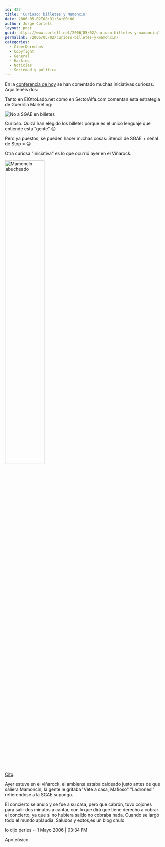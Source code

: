 ```yaml
---
id: 427
title: 'Curioso: billetes y Mamoncí­n'
date: 2006-05-02T08:31:54+00:00
author: Jorge Cortell
layout: post
guid: https://www.cortell.net/2006/05/02/curioso-billetes-y-mamoncin/
permalink: /2006/05/02/curioso-billetes-y-mamoncin/
categories:
  - CiberDerechos
  - Copyfight
  - General
  - Hacking
  - Noticias
  - Sociedad y polí­tica
---
```

En la [conferencia de hoy](https://www.cortell.net/conferencias-anteriores/) se han comentado muchas iniciativas curiosas. Aquí­ tenéis dos:

Tanto en ElOtroLado.net como en SectorAlfa.com comentan esta estrategia de Guerrilla Marketing:

![No a SGAE en billetes](https://images.elotrolado.net/news2/300406221836_1big.jpg)

Curioso. Quizá han elegido los billetes porque es el único lenguaje que entiende esta "gente" 😉

Pero ya puestos, se pueden hacer muchas cosas: Stencil de SGAE + señal de Stop = 😀

Otra curiosa "iniciativa" es lo que ocurrió ayer en el Viñarock.

[<img style="border: 0px solid;width: 50%;height: 50%" alt="Mamoncí­n abucheado" src="https://www.filmica.com/carlosues/home/chs/filmica.com/home/html/carlosues/ramoncinvi%F1arock.JPG" />](https://www.filmica.com/carlosues/archivos/003642.html)

[Cito](https://www.lacoctelera.com/mariamartillo/post/2006/04/09/ramoncin-el-vinarock-):

Ayer estuve en el viñarock, el ambiente estaba caldeado justo antes de que saliera Mamoncin, la gente le gritaba "Vete a casa, Mafioso" "Ladrones!" refierendose a la SGAE supongo.

El concierto se anuló y se fue a su casa, pero que cabrón, tuvo cojones para salir dos minutos a cantar, con lo que dirá que tiene derecho a cobrar el concierto, ya que si no hubiera salido no cobraba nada. Cuando se largó todo el mundo aplaudí­a. Saludos y exitos,es un blog chulo

lo dijo perles -· 1 Mayo 2006 | 03:34 PM

Apoteósico.
